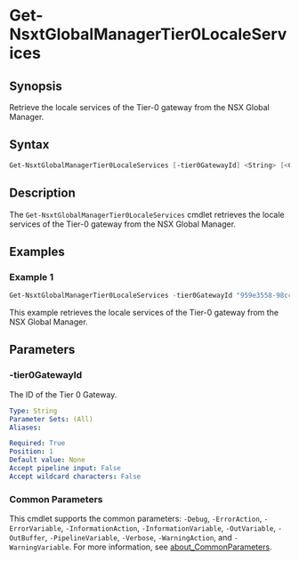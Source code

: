 # Get-NsxtGlobalManagerTier0LocaleServices

## Synopsis

Retrieve the locale services of the Tier-0 gateway from the NSX Global Manager.

## Syntax

```powershell
Get-NsxtGlobalManagerTier0LocaleServices [-tier0GatewayId] <String> [<CommonParameters>]
```

## Description

The `Get-NsxtGlobalManagerTier0LocaleServices` cmdlet retrieves the locale services of the Tier-0 gateway from the NSX Global Manager.

## Examples

### Example 1

```powershell
Get-NsxtGlobalManagerTier0LocaleServices -tier0GatewayId "959e3558-98cc-4484-91a2-36ad6bfc5594"
```

This example retrieves the locale services of the Tier-0 gateway from the NSX Global Manager.

## Parameters

### -tier0GatewayId

The ID of the Tier 0 Gateway.

```yaml
Type: String
Parameter Sets: (All)
Aliases:

Required: True
Position: 1
Default value: None
Accept pipeline input: False
Accept wildcard characters: False
```

### Common Parameters

This cmdlet supports the common parameters: `-Debug`, `-ErrorAction`, `-ErrorVariable`, `-InformationAction`, `-InformationVariable`, `-OutVariable`, `-OutBuffer`, `-PipelineVariable`, `-Verbose`, `-WarningAction`, and `-WarningVariable`. For more information, see [about_CommonParameters](http://go.microsoft.com/fwlink/?LinkID=113216).
